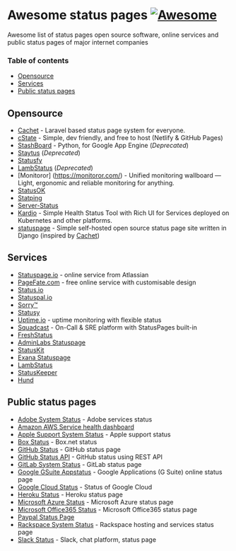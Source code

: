 # Awesome status pages  [![Awesome](https://cdn.rawgit.com/sindresorhus/awesome/d7305f38d29fed78fa85652e3a63e154dd8e8829/media/badge.svg)](https://github.com/sindresorhus/awesome)

Awesome list of status pages open source software, online services and public status pages of major internet companies
### Table of contents

* [Opensource](#opensource)
* [Services](#services)
* [Public status pages](#public-status-pages)

## Opensource
* [Cachet](https://cachethq.io/) - Laravel based status page system for everyone.  
* [cState](https://github.com/cstate/cstate) - Simple, dev friendly, and free to host (Netlify & GitHub Pages)
* [StashBoard](http://www.stashboard.org/) - Python, for Google App Engine (*Deprecated*)
* [Staytus](https://staytus.co/)  (*Deprecated*)
* [Statusfy](https://statusfy.co)
* [LambStatus](https://lambstatus.github.io) (*Deprecated*)
* [Monitoror] (https://monitoror.com/) - Unified monitoring wallboard — Light, ergonomic and reliable monitoring for anything.
* [StatusOK](https://github.com/sanathp/statusok)
* [Statping](https://github.com/hunterlong/statping)
* [Server-Status](https://github.com/Pryx/server-status)
* [Kardio](https://github.com/tmobile/kardio) - Simple Health Status Tool with Rich UI for Services deployed on Kubernetes and other platforms.
* [statuspage](https://github.com/darkpixel/statuspage) - Simple self-hosted open source status page site written in Django (inspired by [Cachet](https://cachethq.io/))

## Services
* [Statuspage.io](https://www.statuspage.io) - online service from Atlassian
* [PageFate.com](https://pagefate.com) - free online service with customisable design
* [Status.io](https://status.io)
* [Statuspal.io](https://statuspal.io)
* [Sorry™](https://www.sorryapp.com)
* [Statusy](https://statusy.co)
* [Uptime.io](https://updown.io/) -  uptime monitoring with flexible status
* [Squadcast](https://www.squadcast.com) - On-Call & SRE platform with StatusPages built-in
* [FreshStatus](https://www.freshworks.com/statuspage/)
* [AdminLabs Statuspage](https://www.adminlabs.com/status-page/)
* [StatusKit](https://statuskit.com/)
* [Exana Statuspage](https://exana.io/statuspage)
* [LambStatus](https://lambstatus.github.io/)
* [StatusKeeper](https://statuskeeper.com/)
* [Hund](https://hund.io/)

## Public status pages
* [Adobe System Status](https://status.adobe.com/) - Adobe services status
* [Amazon AWS Service health dashboard](https://status.aws.amazon.com/)
* [Apple Support System Status](https://www.apple.com/support/systemstatus/) - Apple support status
* [Box Status](https://status.box.com/) - Box.net status
* [GitHub Status](https://status.github.com/) - GitHub status page
* [GitHub Status API](https://status.github.com/api) - GitHub status using REST API
* [GitLab System Status](https://status.gitlab.com) - GitLab status page
* [Google GSuite Appstatus](https://www.google.com/appsstatus) - Google Applications (G Suite) online status page
* [Google Cloud Status](https://status.cloud.google.com/) - Status of Google Cloud
* [Heroku Status](https://status.heroku.com/) - Heroku status page
* [Microsoft Azure Status](https://status.azure.com/ru-ru/status) - Microsoft Azure status page
* [Microsoft Office365 Status](https://status.office365.com/) - Microsoft Office365 status page
* [Paypal Status Page](https://www.paypal-status.com/product/production)
* [Rackspace System Status](https://status.rackspace.com/) - Rackspace hosting and services status page
* [Slack Status](https://status.slack.com/) - Slack, chat platform, status page
